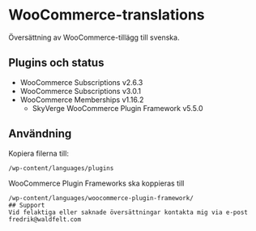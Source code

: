 # WooCommerce-translations
Översättning av WooCommerce-tillägg till svenska.
## Plugins och status
* WooCommerce Subscriptions v2.6.3
* WooCommerce Subscriptions v3.0.1
* WooCommerce Memberships v1.16.2
    * SkyVerge WooCommerce Plugin Framework v5.5.0

## Användning
Kopiera filerna till:
````
/wp-content/languages/plugins
````
WooCommerce Plugin Frameworks ska koppieras till
````
/wp-content/languages/woocommerce-plugin-framework/
## Support
Vid felaktiga eller saknade översättningar kontakta mig via e-post fredrik@waldfelt.com
